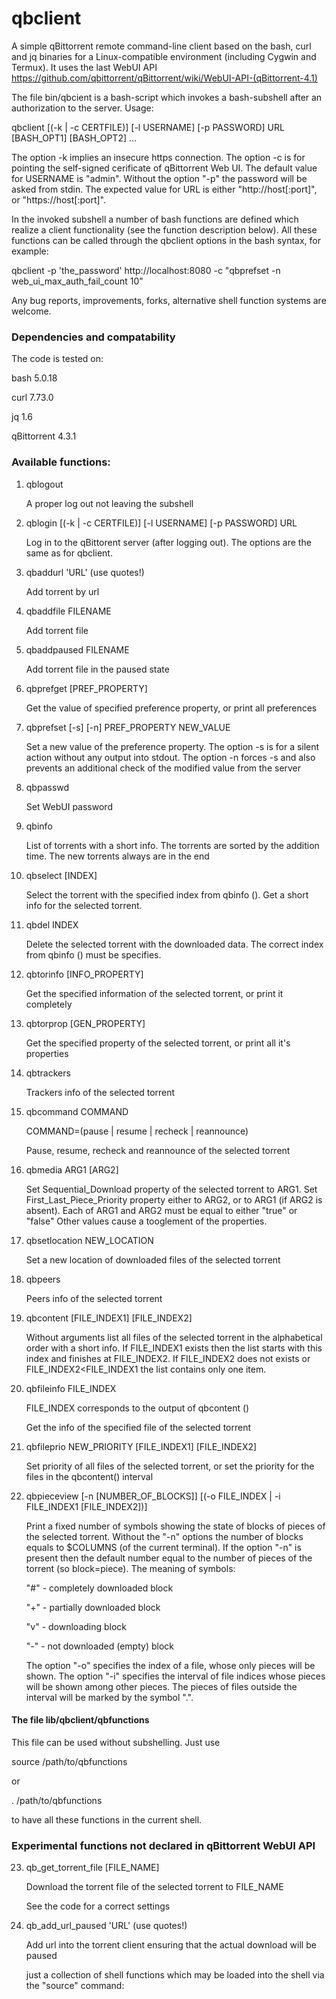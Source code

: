 # qbclient
A simple qBittorrent remote command-line client based on the bash, curl and jq binaries for a Linux-compatible environment (including Cygwin and Termux). It uses the last WebUI API https://github.com/qbittorrent/qBittorrent/wiki/WebUI-API-(qBittorrent-4.1)

The file bin/qbcient is a bash-script which invokes a bash-subshell after an authorization to the server. Usage:

qbclient [(-k | -c CERTFILE)] [-l USERNAME] [-p PASSWORD] URL [BASH_OPT1] [BASH_OPT2] ...

The option -k implies an insecure https connection. The option -c is for pointing the self-signed cerificate of qBittorrent Web UI. The default value for USERNAME is "admin". Without the option "-p" the password will be asked from stdin. The expected value for URL is either "http://host[:port]", or "https://host[:port]".

In the invoked subshell a number of bash functions are defined which realize a client functionality (see the function description below). All these functions can be called through the qbclient options in the bash syntax, for example:

qbclient -p 'the_password' http://localhost:8080 -c "qbprefset -n web_ui_max_auth_fail_count 10"

Any bug reports, improvements, forks, alternative shell function systems are welcome.

### Dependencies and compatability

The code is tested on:

bash 5.0.18

curl 7.73.0

jq 1.6

qBittorrent 4.3.1

### Available functions:

1. qblogout 
    
    A proper log out not leaving the subshell

2. qblogin [(-k | -c CERTFILE)] [-l USERNAME] [-p PASSWORD] URL

    Log in to the qBittorent server (after logging out). The options are the same as for qbclient.

3. qbaddurl 'URL' (use quotes!)
    
    Add torrent by url
4. qbaddfile FILENAME
    
    Add torrent file
5. qbaddpaused FILENAME
    
    Add torrent file in the paused state
6. qbprefget [PREF_PROPERTY]
    
    Get the value of specified preference property, or print all preferences
7. qbprefset [-s] [-n] PREF_PROPERTY NEW_VALUE
    
    Set a new value of the preference property. The option -s is for a silent action without any output into stdout. The option -n forces -s and also prevents an additional check of the modified value from the server

8. qbpasswd

    Set WebUI password
    
9. qbinfo 
    
    List of torrents with a short info. The torrents are sorted by the addition time. The new torrents always are in the end 
10. qbselect [INDEX]
    
    Select the torrent with the specified index from qbinfo (). Get a short info for the selected torrent. 
11. qbdel INDEX
    
    Delete the selected torrent with the downloaded data. The correct index from qbinfo () must be specifies.
12. qbtorinfo [INFO_PROPERTY]
    
    Get the specified information of the selected torrent, or print it completely
13. qbtorprop [GEN_PROPERTY]
    
    Get the specified property of the selected torrent, or print all it's properties 
14. qbtrackers
    
    Trackers info of the selected torrent
15. qbcommand COMMAND  
    
    COMMAND=(pause | resume | recheck | reannounce)
    
    Pause, resume, recheck and reannounce of the selected torrent
16. qbmedia ARG1 [ARG2]
    
    Set  Sequential_Download property of the selected torrent to ARG1. Set First_Last_Piece_Priority property either to ARG2, or to ARG1 (if ARG2 is absent). Each of ARG1 and ARG2 must be equal to either "true" or "false" Other values cause a tooglement of the properties.
17. qbsetlocation NEW_LOCATION
    
    Set a new location of downloaded files of the selected torrent
18. qbpeers
    
    Peers info of the selected torrent
19. qbcontent [FILE_INDEX1] [FILE_INDEX2]
    
    Without arguments list all files of the selected torrent in the alphabetical order with a short info. If FILE_INDEX1 exists then the list starts with this index and finishes at FILE_INDEX2. If FILE_INDEX2 does not exists or FILE_INDEX2<FILE_INDEX1 the list contains only one item.
20. qbfileinfo FILE_INDEX
    
    FILE_INDEX corresponds to the output of qbcontent ()
    
    Get the info of the specified file of the selected torrent
21. qbfileprio NEW_PRIORITY [FILE_INDEX1] [FILE_INDEX2]
    
    Set priority of all files of the selected torrent, or set the priority for the files in the qbcontent() interval
    
22. qbpieceview [-n [NUMBER_OF_BLOCKS]] [(-o FILE_INDEX | -i FILE_INDEX1 [FILE_INDEX2])]

    Print a fixed number of symbols showing the state of blocks of pieces of the selected torrent. Without the "-n" options the number of blocks equals to $COLUMNS (of the current terminal). If the option "-n" is present then the default number equal to the number of pieces of the torrent (so block=piece). The meaning of symbols:
    
    "#" - completely downloaded block
    
    "+" - partially downloaded block
    
    "v" - downloading block
    
    "-" - not downloaded (empty) block
    
    The option "-o" specifies the index of a file, whose only pieces will be shown. The option "-i" specifies the interval of file indices whose pieces will be shown among other pieces. The pieces of files outside the interval will be marked by the symbol ".".
#### The file lib/qbclient/qbfunctions

This file can be used without subshelling. Just use

source /path/to/qbfunctions

or 

. /path/to/qbfunctions

to have all these functions in the current shell.

### Experimental functions not declared in qBittorrent WebUI API

23. qb_get_torrent_file [FILE_NAME]
    
    Download the torrent file of the selected torrent to FILE_NAME
    
    See the code for a correct settings 
24. qb_add_url_paused 'URL' (use quotes!)
    
    Add url into the torrent client ensuring that the actual download will be paused
    
    just a collection of shell functions which may be loaded into the shell via  the "source" command:

